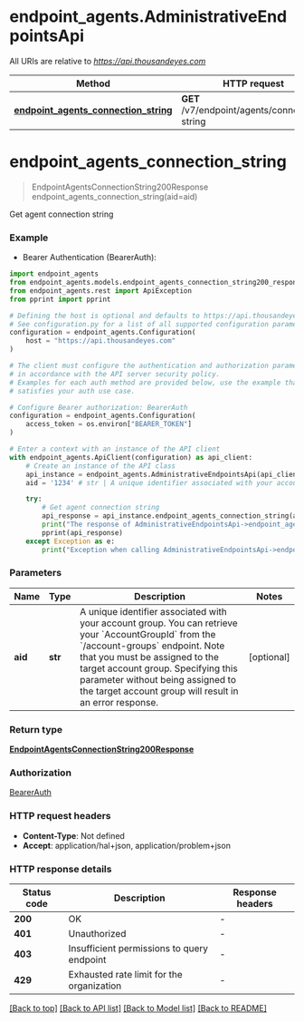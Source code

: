 # endpoint_agents.AdministrativeEndpointsApi

All URIs are relative to *https://api.thousandeyes.com*

Method | HTTP request | Description
------------- | ------------- | -------------
[**endpoint_agents_connection_string**](AdministrativeEndpointsApi.md#endpoint_agents_connection_string) | **GET** /v7/endpoint/agents/connection-string | Get agent connection string


# **endpoint_agents_connection_string**
> EndpointAgentsConnectionString200Response endpoint_agents_connection_string(aid=aid)

Get agent connection string

### Example

* Bearer Authentication (BearerAuth):

```python
import endpoint_agents
from endpoint_agents.models.endpoint_agents_connection_string200_response import EndpointAgentsConnectionString200Response
from endpoint_agents.rest import ApiException
from pprint import pprint

# Defining the host is optional and defaults to https://api.thousandeyes.com
# See configuration.py for a list of all supported configuration parameters.
configuration = endpoint_agents.Configuration(
    host = "https://api.thousandeyes.com"
)

# The client must configure the authentication and authorization parameters
# in accordance with the API server security policy.
# Examples for each auth method are provided below, use the example that
# satisfies your auth use case.

# Configure Bearer authorization: BearerAuth
configuration = endpoint_agents.Configuration(
    access_token = os.environ["BEARER_TOKEN"]
)

# Enter a context with an instance of the API client
with endpoint_agents.ApiClient(configuration) as api_client:
    # Create an instance of the API class
    api_instance = endpoint_agents.AdministrativeEndpointsApi(api_client)
    aid = '1234' # str | A unique identifier associated with your account group. You can retrieve your `AccountGroupId` from the `/account-groups` endpoint. Note that you must be assigned to the target account group. Specifying this parameter without being assigned to the target account group will result in an error response. (optional)

    try:
        # Get agent connection string
        api_response = api_instance.endpoint_agents_connection_string(aid=aid)
        print("The response of AdministrativeEndpointsApi->endpoint_agents_connection_string:\n")
        pprint(api_response)
    except Exception as e:
        print("Exception when calling AdministrativeEndpointsApi->endpoint_agents_connection_string: %s\n" % e)
```



### Parameters


Name | Type | Description  | Notes
------------- | ------------- | ------------- | -------------
 **aid** | **str**| A unique identifier associated with your account group. You can retrieve your &#x60;AccountGroupId&#x60; from the &#x60;/account-groups&#x60; endpoint. Note that you must be assigned to the target account group. Specifying this parameter without being assigned to the target account group will result in an error response. | [optional] 

### Return type

[**EndpointAgentsConnectionString200Response**](EndpointAgentsConnectionString200Response.md)

### Authorization

[BearerAuth](../README.md#BearerAuth)

### HTTP request headers

 - **Content-Type**: Not defined
 - **Accept**: application/hal+json, application/problem+json

### HTTP response details

| Status code | Description | Response headers |
|-------------|-------------|------------------|
**200** | OK |  -  |
**401** | Unauthorized |  -  |
**403** | Insufficient permissions to query endpoint |  -  |
**429** | Exhausted rate limit for the organization |  -  |

[[Back to top]](#) [[Back to API list]](../README.md#documentation-for-api-endpoints) [[Back to Model list]](../README.md#documentation-for-models) [[Back to README]](../README.md)

